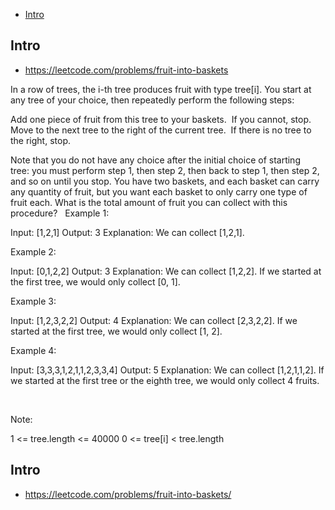 - [Intro](#intro)

## Intro

- https://leetcode.com/problems/fruit-into-baskets

In a row of trees, the i-th tree produces fruit with type tree[i].
You start at any tree of your choice, then repeatedly perform the following steps:

Add one piece of fruit from this tree to your baskets.  If you cannot, stop.
Move to the next tree to the right of the current tree.  If there is no tree to the right, stop.

Note that you do not have any choice after the initial choice of starting tree: you must perform step 1, then step 2, then back to step 1, then step 2, and so on until you stop.
You have two baskets, and each basket can carry any quantity of fruit, but you want each basket to only carry one type of fruit each.
What is the total amount of fruit you can collect with this procedure?
 
Example 1:

Input: [1,2,1]
Output: 3
Explanation: We can collect [1,2,1].


Example 2:

Input: [0,1,2,2]
Output: 3
Explanation: We can collect [1,2,2].
If we started at the first tree, we would only collect [0, 1].


Example 3:

Input: [1,2,3,2,2]
Output: 4
Explanation: We can collect [2,3,2,2].
If we started at the first tree, we would only collect [1, 2].


Example 4:

Input: [3,3,3,1,2,1,1,2,3,3,4]
Output: 5
Explanation: We can collect [1,2,1,1,2].
If we started at the first tree or the eighth tree, we would only collect 4 fruits.

 



Note:

1 <= tree.length <= 40000
0 <= tree[i] < tree.length



## Intro

- https://leetcode.com/problems/fruit-into-baskets/




